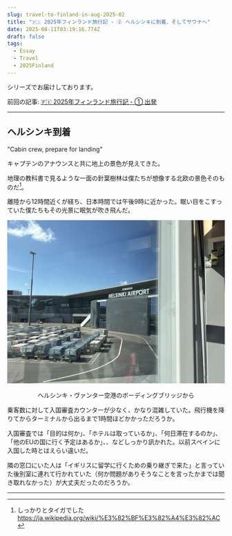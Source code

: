 ```yaml
---
slug: travel-to-finland-in-aug-2025-02
title: "🇫🇮 2025年フィンランド旅行記 - ② ヘルシンキに到着、そしてサウナへ"
date: 2025-08-11T03:19:16.774Z 
draft: false
tags:
  - Essay
  - Travel
  - 2025Finland
---
```


シリーズでお届けしております。

前回の記事: [🇫🇮 2025年フィンランド旅行記 - ① 出発](/entry/travel-to-finland-in-aug-2025-01/)

---

## ヘルシンキ到着

"Cabin crew, prepare for landing"

キャプテンのアナウンスと共に地上の景色が見えてきた。

地理の教科書で見るような一面の針葉樹林は僕たちが想像する北欧の景色そのものだ[^taiga]。

離陸から12時間近くが経ち、日本時間では午後9時に近かった。眠い目をこすっていた僕たちもその光景に眠気が吹き飛んだ。



![](/travel-to-finland-in-aug-2025/airport-01.jpg)

<div style="text-align: center;">
ヘルシンキ・ヴァンター空港のボーディングブリッジから
</div>


乗客数に対して入国審査カウンターが少なく、かなり混雑していた。飛行機を降りてからターミナルから出るまで1時間ほどかかっただろうか。

入国審査では「目的は何か」、「ホテルは取っているか」、「何日滞在するのか」、「他のEUの国に行く予定はあるか」、、などしっかり訊かれた。以前スペインに入国した時とはえらい違いだ。

隣の窓口にいた人は「イギリスに留学に行くための乗り継ぎで来た」と言っていた後別室に連れて行かれていた（何か問題がありそうなことを言ったかまでは聞き取れなかった）が大丈夫だったのだろうか。




---


[^taiga]: しっかりとタイガでした https://ja.wikipedia.org/wiki/%E3%82%BF%E3%82%A4%E3%82%AC
